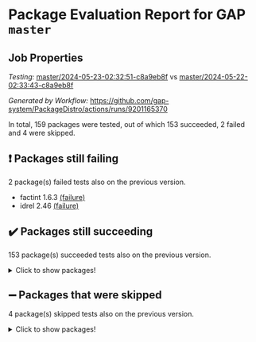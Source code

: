 # Package Evaluation Report for GAP `master`

## Job Properties

*Testing:* [master/2024-05-23-02:32:51-c8a9eb8f](https://github.com/gap-system/PackageDistro/blob/data/reports/master/2024-05-23-02:32:51-c8a9eb8f) vs [master/2024-05-22-02:33:43-c8a9eb8f](https://github.com/gap-system/PackageDistro/blob/data/reports/master/2024-05-22-02:33:43-c8a9eb8f)

*Generated by Workflow:* https://github.com/gap-system/PackageDistro/actions/runs/9201165370

In total, 159 packages were tested, out of which 153 succeeded, 2 failed and 4 were skipped.

## :exclamation: Packages still failing

2 package(s) failed tests also on the previous version.
- factint 1.6.3 [(failure)](https://github.com/gap-system/PackageDistro/actions/runs/9201165370/job/25309121022)
- idrel 2.46 [(failure)](https://github.com/gap-system/PackageDistro/actions/runs/9201165370/job/25309125236)

## :heavy_check_mark: Packages still succeeding

153 package(s) succeeded tests also on the previous version.
<details><summary>Click to show packages!</summary>

- 4ti2interface 2023.02-04 [(success)](https://github.com/gap-system/PackageDistro/actions/runs/9201165370/job/25309112077)
- ace 5.6.2 [(success)](https://github.com/gap-system/PackageDistro/actions/runs/9201165370/job/25309112217)
- aclib 1.3.2 [(success)](https://github.com/gap-system/PackageDistro/actions/runs/9201165370/job/25309112349)
- agt 0.3.1 [(success)](https://github.com/gap-system/PackageDistro/actions/runs/9201165370/job/25309112461)
- alnuth 3.2.1 [(success)](https://github.com/gap-system/PackageDistro/actions/runs/9201165370/job/25309112595)
- anupq 3.3.0 [(success)](https://github.com/gap-system/PackageDistro/actions/runs/9201165370/job/25309112722)
- atlasrep 2.1.8 [(success)](https://github.com/gap-system/PackageDistro/actions/runs/9201165370/job/25309112853)
- autodoc 2023.06.19 [(success)](https://github.com/gap-system/PackageDistro/actions/runs/9201165370/job/25309114759)
- automata 1.15 [(success)](https://github.com/gap-system/PackageDistro/actions/runs/9201165370/job/25309115178)
- automgrp 1.3.2 [(success)](https://github.com/gap-system/PackageDistro/actions/runs/9201165370/job/25309115479)
- autpgrp 1.11 [(success)](https://github.com/gap-system/PackageDistro/actions/runs/9201165370/job/25309116782)
- cap 2024.04-01 [(success)](https://github.com/gap-system/PackageDistro/actions/runs/9201165370/job/25309117150)
- caratinterface 2.3.6 [(success)](https://github.com/gap-system/PackageDistro/actions/runs/9201165370/job/25309117484)
- cddinterface 2022.11.01 [(success)](https://github.com/gap-system/PackageDistro/actions/runs/9201165370/job/25309117599)
- circle 1.6.6 [(success)](https://github.com/gap-system/PackageDistro/actions/runs/9201165370/job/25309117770)
- classicpres 1.22 [(success)](https://github.com/gap-system/PackageDistro/actions/runs/9201165370/job/25309117883)
- cohomolo 1.6.11 [(success)](https://github.com/gap-system/PackageDistro/actions/runs/9201165370/job/25309117992)
- congruence 1.2.6 [(success)](https://github.com/gap-system/PackageDistro/actions/runs/9201165370/job/25309118133)
- corelg 1.56 [(success)](https://github.com/gap-system/PackageDistro/actions/runs/9201165370/job/25309118291)
- crime 1.6 [(success)](https://github.com/gap-system/PackageDistro/actions/runs/9201165370/job/25309118427)
- crisp 1.4.6 [(success)](https://github.com/gap-system/PackageDistro/actions/runs/9201165370/job/25309118613)
- crypting 0.10.4 [(success)](https://github.com/gap-system/PackageDistro/actions/runs/9201165370/job/25309118746)
- cryst 4.1.27 [(success)](https://github.com/gap-system/PackageDistro/actions/runs/9201165370/job/25309118907)
- crystcat 1.1.10 [(success)](https://github.com/gap-system/PackageDistro/actions/runs/9201165370/job/25309119071)
- ctbllib 1.3.9 [(success)](https://github.com/gap-system/PackageDistro/actions/runs/9201165370/job/25309119213)
- cubefree 1.19 [(success)](https://github.com/gap-system/PackageDistro/actions/runs/9201165370/job/25309119336)
- curlinterface 2.3.2 [(success)](https://github.com/gap-system/PackageDistro/actions/runs/9201165370/job/25309119510)
- cvec 2.8.1 [(success)](https://github.com/gap-system/PackageDistro/actions/runs/9201165370/job/25309119683)
- datastructures 0.3.0 [(success)](https://github.com/gap-system/PackageDistro/actions/runs/9201165370/job/25309119825)
- deepthought 1.0.6 [(success)](https://github.com/gap-system/PackageDistro/actions/runs/9201165370/job/25309119956)
- design 1.8 [(success)](https://github.com/gap-system/PackageDistro/actions/runs/9201165370/job/25309120103)
- difsets 2.3.1 [(success)](https://github.com/gap-system/PackageDistro/actions/runs/9201165370/job/25309120251)
- digraphs 1.7.1 [(success)](https://github.com/gap-system/PackageDistro/actions/runs/9201165370/job/25309120423)
- edim 1.3.8 [(success)](https://github.com/gap-system/PackageDistro/actions/runs/9201165370/job/25309120572)
- example 4.3.4 [(success)](https://github.com/gap-system/PackageDistro/actions/runs/9201165370/job/25309120721)
- examplesforhomalg 2023.10-01 [(success)](https://github.com/gap-system/PackageDistro/actions/runs/9201165370/job/25309120876)
- ferret 1.0.11 [(success)](https://github.com/gap-system/PackageDistro/actions/runs/9201165370/job/25309121185)
- fga 1.5.0 [(success)](https://github.com/gap-system/PackageDistro/actions/runs/9201165370/job/25309121344)
- fining 1.5.6 [(success)](https://github.com/gap-system/PackageDistro/actions/runs/9201165370/job/25309121505)
- float 1.0.4 [(success)](https://github.com/gap-system/PackageDistro/actions/runs/9201165370/job/25309121638)
- format 1.4.4 [(success)](https://github.com/gap-system/PackageDistro/actions/runs/9201165370/job/25309121779)
- forms 1.2.11 [(success)](https://github.com/gap-system/PackageDistro/actions/runs/9201165370/job/25309121937)
- fplsa 1.2.6 [(success)](https://github.com/gap-system/PackageDistro/actions/runs/9201165370/job/25309122093)
- fr 2.4.13 [(success)](https://github.com/gap-system/PackageDistro/actions/runs/9201165370/job/25309122254)
- francy 2.0.3 [(success)](https://github.com/gap-system/PackageDistro/actions/runs/9201165370/job/25309122475)
- fwtree 1.3 [(success)](https://github.com/gap-system/PackageDistro/actions/runs/9201165370/job/25309122653)
- gapdoc 1.6.7 [(success)](https://github.com/gap-system/PackageDistro/actions/runs/9201165370/job/25309122771)
- gauss 2023.02-04 [(success)](https://github.com/gap-system/PackageDistro/actions/runs/9201165370/job/25309122889)
- gaussforhomalg 2023.11-01 [(success)](https://github.com/gap-system/PackageDistro/actions/runs/9201165370/job/25309123026)
- gbnp 1.0.5 [(success)](https://github.com/gap-system/PackageDistro/actions/runs/9201165370/job/25309123140)
- generalizedmorphismsforcap 2024.04-01 [(success)](https://github.com/gap-system/PackageDistro/actions/runs/9201165370/job/25309123271)
- genss 1.6.8 [(success)](https://github.com/gap-system/PackageDistro/actions/runs/9201165370/job/25309123397)
- gradedmodules 2024.01-01 [(success)](https://github.com/gap-system/PackageDistro/actions/runs/9201165370/job/25309123532)
- gradedringforhomalg 2023.08-01 [(success)](https://github.com/gap-system/PackageDistro/actions/runs/9201165370/job/25309123677)
- grape 4.9.0 [(success)](https://github.com/gap-system/PackageDistro/actions/runs/9201165370/job/25309123797)
- groupoids 1.74 [(success)](https://github.com/gap-system/PackageDistro/actions/runs/9201165370/job/25309123921)
- grpconst 2.6.5 [(success)](https://github.com/gap-system/PackageDistro/actions/runs/9201165370/job/25309124033)
- guarana 0.96.3 [(success)](https://github.com/gap-system/PackageDistro/actions/runs/9201165370/job/25309124167)
- guava 3.19 [(success)](https://github.com/gap-system/PackageDistro/actions/runs/9201165370/job/25309124326)
- hap 1.62 [(success)](https://github.com/gap-system/PackageDistro/actions/runs/9201165370/job/25309124458)
- hapcryst 0.1.15 [(success)](https://github.com/gap-system/PackageDistro/actions/runs/9201165370/job/25309124591)
- hecke 1.5.3 [(success)](https://github.com/gap-system/PackageDistro/actions/runs/9201165370/job/25309124720)
- help 4.0 [(success)](https://github.com/gap-system/PackageDistro/actions/runs/9201165370/job/25309124852)
- homalg 2024.01-01 [(success)](https://github.com/gap-system/PackageDistro/actions/runs/9201165370/job/25309124982)
- homalgtocas 2023.11-01 [(success)](https://github.com/gap-system/PackageDistro/actions/runs/9201165370/job/25309125120)
- images 1.3.2 [(success)](https://github.com/gap-system/PackageDistro/actions/runs/9201165370/job/25309125367)
- intpic 0.3.0 [(success)](https://github.com/gap-system/PackageDistro/actions/runs/9201165370/job/25309125517)
- io 4.8.2 [(success)](https://github.com/gap-system/PackageDistro/actions/runs/9201165370/job/25309125637)
- io_forhomalg 2023.02-04 [(success)](https://github.com/gap-system/PackageDistro/actions/runs/9201165370/job/25309125777)
- irredsol 1.4.4 [(success)](https://github.com/gap-system/PackageDistro/actions/runs/9201165370/job/25309125905)
- json 2.2.1 [(success)](https://github.com/gap-system/PackageDistro/actions/runs/9201165370/job/25309126061)
- jupyterkernel 1.5.0 [(success)](https://github.com/gap-system/PackageDistro/actions/runs/9201165370/job/25309126178)
- jupyterviz 1.5.6 [(success)](https://github.com/gap-system/PackageDistro/actions/runs/9201165370/job/25309126289)
- kan 1.37 [(success)](https://github.com/gap-system/PackageDistro/actions/runs/9201165370/job/25309126436)
- kbmag 1.5.11 [(success)](https://github.com/gap-system/PackageDistro/actions/runs/9201165370/job/25309126576)
- laguna 3.9.6 [(success)](https://github.com/gap-system/PackageDistro/actions/runs/9201165370/job/25309126695)
- liealgdb 2.2.1 [(success)](https://github.com/gap-system/PackageDistro/actions/runs/9201165370/job/25309126842)
- liepring 2.8 [(success)](https://github.com/gap-system/PackageDistro/actions/runs/9201165370/job/25309126965)
- liering 2.4.2 [(success)](https://github.com/gap-system/PackageDistro/actions/runs/9201165370/job/25309127085)
- linearalgebraforcap 2024.04-02 [(success)](https://github.com/gap-system/PackageDistro/actions/runs/9201165370/job/25309127195)
- lins 0.9 [(success)](https://github.com/gap-system/PackageDistro/actions/runs/9201165370/job/25309127305)
- localizeringforhomalg 2023.10-01 [(success)](https://github.com/gap-system/PackageDistro/actions/runs/9201165370/job/25309127410)
- loops 3.4.3 [(success)](https://github.com/gap-system/PackageDistro/actions/runs/9201165370/job/25309127546)
- lpres 1.0.3 [(success)](https://github.com/gap-system/PackageDistro/actions/runs/9201165370/job/25309127674)
- majoranaalgebras 1.5.1 [(success)](https://github.com/gap-system/PackageDistro/actions/runs/9201165370/job/25309127819)
- mapclass 1.4.6 [(success)](https://github.com/gap-system/PackageDistro/actions/runs/9201165370/job/25309127963)
- matgrp 0.70 [(success)](https://github.com/gap-system/PackageDistro/actions/runs/9201165370/job/25309128094)
- matricesforhomalg 2024.02-01 [(success)](https://github.com/gap-system/PackageDistro/actions/runs/9201165370/job/25309128231)
- modisom 2.5.4 [(success)](https://github.com/gap-system/PackageDistro/actions/runs/9201165370/job/25309128372)
- modulepresentationsforcap 2024.04-01 [(success)](https://github.com/gap-system/PackageDistro/actions/runs/9201165370/job/25309128513)
- modules 2024.01-01 [(success)](https://github.com/gap-system/PackageDistro/actions/runs/9201165370/job/25309128664)
- monoidalcategories 2024.04-01 [(success)](https://github.com/gap-system/PackageDistro/actions/runs/9201165370/job/25309128823)
- nconvex 2022.09-01 [(success)](https://github.com/gap-system/PackageDistro/actions/runs/9201165370/job/25309128974)
- nilmat 1.4.2 [(success)](https://github.com/gap-system/PackageDistro/actions/runs/9201165370/job/25309129098)
- nock 1.5 [(success)](https://github.com/gap-system/PackageDistro/actions/runs/9201165370/job/25309129271)
- normalizinterface 1.3.6 [(success)](https://github.com/gap-system/PackageDistro/actions/runs/9201165370/job/25309129410)
- nq 2.5.11 [(success)](https://github.com/gap-system/PackageDistro/actions/runs/9201165370/job/25309129602)
- numericalsgps 1.3.1 [(success)](https://github.com/gap-system/PackageDistro/actions/runs/9201165370/job/25309129766)
- openmath 11.5.3 [(success)](https://github.com/gap-system/PackageDistro/actions/runs/9201165370/job/25309129996)
- orb 4.9.0 [(success)](https://github.com/gap-system/PackageDistro/actions/runs/9201165370/job/25309130139)
- packagemanager 1.4.3 [(success)](https://github.com/gap-system/PackageDistro/actions/runs/9201165370/job/25309130312)
- patternclass 2.4.3 [(success)](https://github.com/gap-system/PackageDistro/actions/runs/9201165370/job/25309130460)
- permut 2.0.5 [(success)](https://github.com/gap-system/PackageDistro/actions/runs/9201165370/job/25309130619)
- polenta 1.3.10 [(success)](https://github.com/gap-system/PackageDistro/actions/runs/9201165370/job/25309130777)
- polymaking 0.8.7 [(success)](https://github.com/gap-system/PackageDistro/actions/runs/9201165370/job/25309130963)
- primgrp 3.4.4 [(success)](https://github.com/gap-system/PackageDistro/actions/runs/9201165370/job/25309131130)
- profiling 2.5.4 [(success)](https://github.com/gap-system/PackageDistro/actions/runs/9201165370/job/25309131310)
- qdistrnd 0.9.4 [(success)](https://github.com/gap-system/PackageDistro/actions/runs/9201165370/job/25309131473)
- qpa 1.35 [(success)](https://github.com/gap-system/PackageDistro/actions/runs/9201165370/job/25309131631)
- quagroup 1.8.4 [(success)](https://github.com/gap-system/PackageDistro/actions/runs/9201165370/job/25309131783)
- radiroot 2.9 [(success)](https://github.com/gap-system/PackageDistro/actions/runs/9201165370/job/25309131967)
- rcwa 4.7.1 [(success)](https://github.com/gap-system/PackageDistro/actions/runs/9201165370/job/25309132108)
- rds 1.8 [(success)](https://github.com/gap-system/PackageDistro/actions/runs/9201165370/job/25309132242)
- recog 1.4.2 [(success)](https://github.com/gap-system/PackageDistro/actions/runs/9201165370/job/25309132362)
- repndecomp 1.3.0 [(success)](https://github.com/gap-system/PackageDistro/actions/runs/9201165370/job/25309132480)
- repsn 3.1.2 [(success)](https://github.com/gap-system/PackageDistro/actions/runs/9201165370/job/25309132603)
- resclasses 4.7.3 [(success)](https://github.com/gap-system/PackageDistro/actions/runs/9201165370/job/25309132781)
- ringsforhomalg 2023.11-02 [(success)](https://github.com/gap-system/PackageDistro/actions/runs/9201165370/job/25309132894)
- sco 2023.08-01 [(success)](https://github.com/gap-system/PackageDistro/actions/runs/9201165370/job/25309133015)
- scscp 2.4.2 [(success)](https://github.com/gap-system/PackageDistro/actions/runs/9201165370/job/25309133139)
- semigroups 5.3.7 [(success)](https://github.com/gap-system/PackageDistro/actions/runs/9201165370/job/25309133257)
- sglppow 2.4 [(success)](https://github.com/gap-system/PackageDistro/actions/runs/9201165370/job/25309133393)
- sgpviz 0.999.5 [(success)](https://github.com/gap-system/PackageDistro/actions/runs/9201165370/job/25309133509)
- simpcomp 2.1.14 [(success)](https://github.com/gap-system/PackageDistro/actions/runs/9201165370/job/25309133635)
- singular 2023.02.09 [(success)](https://github.com/gap-system/PackageDistro/actions/runs/9201165370/job/25309133741)
- sl2reps 1.1 [(success)](https://github.com/gap-system/PackageDistro/actions/runs/9201165370/job/25309133852)
- sla 1.5.3 [(success)](https://github.com/gap-system/PackageDistro/actions/runs/9201165370/job/25309133966)
- smallgrp 1.5.3 [(success)](https://github.com/gap-system/PackageDistro/actions/runs/9201165370/job/25309134083)
- smallsemi 0.6.13 [(success)](https://github.com/gap-system/PackageDistro/actions/runs/9201165370/job/25309134207)
- sonata 2.9.6 [(success)](https://github.com/gap-system/PackageDistro/actions/runs/9201165370/job/25309134345)
- sophus 1.27 [(success)](https://github.com/gap-system/PackageDistro/actions/runs/9201165370/job/25309134465)
- sotgrps 1.2 [(success)](https://github.com/gap-system/PackageDistro/actions/runs/9201165370/job/25309134592)
- spinsym 1.5.2 [(success)](https://github.com/gap-system/PackageDistro/actions/runs/9201165370/job/25309134711)
- standardff 1.0 [(success)](https://github.com/gap-system/PackageDistro/actions/runs/9201165370/job/25309134821)
- symbcompcc 1.3.2 [(success)](https://github.com/gap-system/PackageDistro/actions/runs/9201165370/job/25309134935)
- thelma 1.3 [(success)](https://github.com/gap-system/PackageDistro/actions/runs/9201165370/job/25309135044)
- tomlib 1.2.11 [(success)](https://github.com/gap-system/PackageDistro/actions/runs/9201165370/job/25309135168)
- toolsforhomalg 2023.11-01 [(success)](https://github.com/gap-system/PackageDistro/actions/runs/9201165370/job/25309135278)
- toric 1.9.5 [(success)](https://github.com/gap-system/PackageDistro/actions/runs/9201165370/job/25309135384)
- toricvarieties 2022.07.13 [(success)](https://github.com/gap-system/PackageDistro/actions/runs/9201165370/job/25309135514)
- transgrp 3.6.5 [(success)](https://github.com/gap-system/PackageDistro/actions/runs/9201165370/job/25309135655)
- typeset 1.2.2 [(success)](https://github.com/gap-system/PackageDistro/actions/runs/9201165370/job/25309135788)
- ugaly 4.1.3 [(success)](https://github.com/gap-system/PackageDistro/actions/runs/9201165370/job/25309135886)
- unipot 1.5 [(success)](https://github.com/gap-system/PackageDistro/actions/runs/9201165370/job/25309136013)
- unitlib 4.2.0 [(success)](https://github.com/gap-system/PackageDistro/actions/runs/9201165370/job/25309136147)
- utils 0.85 [(success)](https://github.com/gap-system/PackageDistro/actions/runs/9201165370/job/25309136261)
- uuid 0.7 [(success)](https://github.com/gap-system/PackageDistro/actions/runs/9201165370/job/25309136397)
- walrus 0.9991 [(success)](https://github.com/gap-system/PackageDistro/actions/runs/9201165370/job/25309136517)
- wedderga 4.10.5 [(success)](https://github.com/gap-system/PackageDistro/actions/runs/9201165370/job/25309136660)
- xmod 2.92 [(success)](https://github.com/gap-system/PackageDistro/actions/runs/9201165370/job/25309136825)
- xmodalg 1.23 [(success)](https://github.com/gap-system/PackageDistro/actions/runs/9201165370/job/25309136969)
- yangbaxter 0.10.3 [(success)](https://github.com/gap-system/PackageDistro/actions/runs/9201165370/job/25309137333)
- zeromqinterface 0.14 [(success)](https://github.com/gap-system/PackageDistro/actions/runs/9201165370/job/25309137474)
</details>

## :heavy_minus_sign: Packages that were skipped

4 package(s) skipped tests also on the previous version.
<details><summary>Click to show packages!</summary>

- browse 1.8.21 [(skipped)](https://github.com/gap-system/PackageDistro/actions/runs/9201165370/job/25308903337)
- itc 1.5.1 [(skipped)](https://github.com/gap-system/PackageDistro/actions/runs/9201165370/job/25308903337)
- polycyclic 2.16 [(skipped)](https://github.com/gap-system/PackageDistro/actions/runs/9201165370/job/25308903337)
- xgap 4.32 [(skipped)](https://github.com/gap-system/PackageDistro/actions/runs/9201165370/job/25308903337)
</details>

